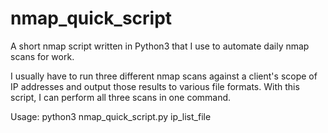 # nmap_quick_script
A short nmap script written in Python3 that I use to automate daily nmap scans for work.

I usually have to run three different nmap scans against a client's scope of IP addresses and output those results to various file formats. With this script, I can perform all three scans in one command. 

Usage: python3 nmap_quick_script.py ip_list_file
